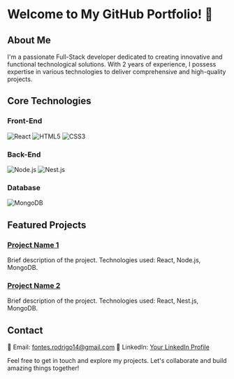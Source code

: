 # Welcome to My GitHub Portfolio! 👋

## About Me
I'm a passionate Full-Stack developer dedicated to creating innovative and functional technological solutions. With 2 years of experience, I possess expertise in various technologies to deliver comprehensive and high-quality projects.

## Core Technologies

### Front-End
![React](https://cdn.jsdelivr.net/npm/programming-languages-logos@0.5.0/src/react/react.png)
![HTML5](https://cdn.jsdelivr.net/npm/programming-languages-logos@0.5.0/src/html/html.png)
![CSS3](https://cdn.jsdelivr.net/npm/programming-languages-logos@0.5.0/src/css/css.png)

### Back-End
![Node.js](https://cdn.jsdelivr.net/npm/programming-languages-logos@0.5.0/src/nodejs/nodejs.png)
![Nest.js](https://cdn.jsdelivr.net/npm/programming-languages-logos@0.5.0/src/nestjs/nestjs.png)

### Database
![MongoDB](https://cdn.jsdelivr.net/npm/programming-languages-logos@0.5.0/src/mongodb/mongodb.png)

## Featured Projects

### [Project Name 1](project-1-link)
Brief description of the project. Technologies used: React, Node.js, MongoDB.

### [Project Name 2](project-2-link)
Brief description of the project. Technologies used: React, Nest.js, MongoDB.

## Contact

📧 Email: fontes.rodrigo14@gmail.com
🔗 LinkedIn: [Your LinkedIn Profile](https://www.linkedin.com/in/rodrigo-b-s-fontes/)

Feel free to get in touch and explore my projects. Let's collaborate and build amazing things together!
